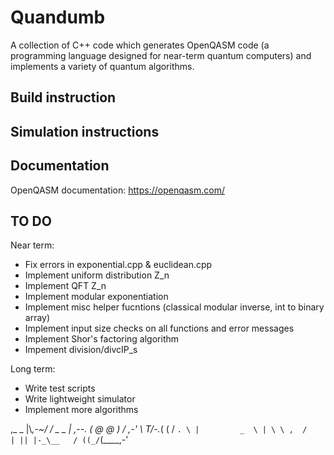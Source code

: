 # Quandumb

A collection of C++ code which generates OpenQASM code (a programming language designed for near-term quantum computers) and implements a variety of quantum algorithms.

## Build instruction


## Simulation instructions


## Documentation

OpenQASM documentation:
https://openqasm.com/ 

## TO DO
Near term:
- Fix errors in exponential.cpp & euclidean.cpp
- Implement uniform distribution Z_n
- Implement QFT Z_n
- Implement modular exponentiation
- Implement misc helper fucntions (classical modular inverse, int to binary array)
- Implement input size checks on all functions and error messages
- Implement Shor's factoring algorithm
- Impement division/divcIP_s

Long term:
- Write test scripts
- Write lightweight simulator
- Implement more algorithms 

,_     _
 |\\_,-~/
 / _  _ |    ,--. 
 (  @  @ )   / ,-'
 \  _T_/-._( (
 /         `. \
 |         _  \ |
 \ \ ,  /      |
   || |-_\__   /
   ((_/`(____,-'
